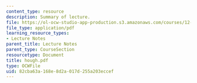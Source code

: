 ```yaml
---
content_type: resource
description: Summary of lecture.
file: https://ol-ocw-studio-app-production.s3.amazonaws.com/courses/12-802-wave-motions-in-the-ocean-and-atmosphere-spring-2004/82cba63a168e8d2a017d255a203eccef_hough.pdf
file_type: application/pdf
learning_resource_types:
- Lecture Notes
parent_title: Lecture Notes
parent_type: CourseSection
resourcetype: Document
title: hough.pdf
type: OCWFile
uid: 82cba63a-168e-8d2a-017d-255a203eccef
---
```

